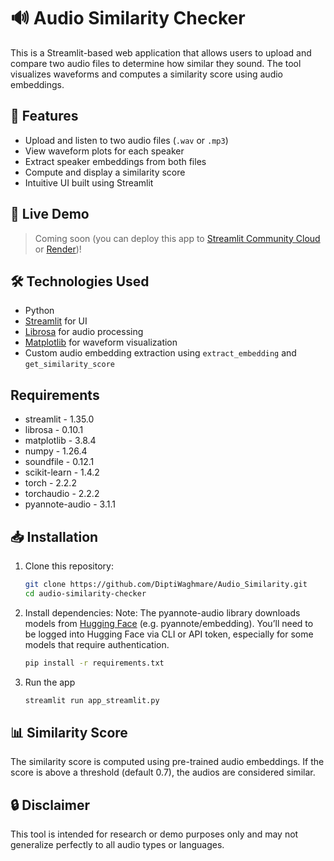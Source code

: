 # 🔊 Audio Similarity Checker

This is a Streamlit-based web application that allows users to upload and compare two audio files to determine how similar they sound. The tool visualizes waveforms and computes a similarity score using audio embeddings.

## 🧠 Features

- Upload and listen to two audio files (`.wav` or `.mp3`)
- View waveform plots for each speaker
- Extract speaker embeddings from both files
- Compute and display a similarity score
- Intuitive UI built using Streamlit

## 🚀 Live Demo

> Coming soon (you can deploy this app to [Streamlit Community Cloud](https://streamlit.io/cloud) or [Render](https://render.com))!

## 🛠️ Technologies Used

- Python
- [Streamlit](https://streamlit.io/) for UI
- [Librosa](https://librosa.org/) for audio processing
- [Matplotlib](https://matplotlib.org/) for waveform visualization
- Custom audio embedding extraction using `extract_embedding` and `get_similarity_score`

## Requirements
- streamlit - 1.35.0
- librosa - 0.10.1
- matplotlib - 3.8.4
- numpy - 1.26.4
- soundfile - 0.12.1
- scikit-learn - 1.4.2
- torch - 2.2.2
- torchaudio - 2.2.2
- pyannote-audio - 3.1.1


## 📥 Installation

1. Clone this repository:
   ```bash
   git clone https://github.com/DiptiWaghmare/Audio_Similarity.git
   cd audio-similarity-checker

2. Install dependencies:
      Note: The pyannote-audio library downloads models from [Hugging Face](https://huggingface.co/) (e.g. pyannote/embedding). You’ll need to be logged into Hugging Face via CLI or API token, especially for some models that require authentication.
   ```bash
   pip install -r requirements.txt

4. Run the app
   ```bash
   streamlit run app_streamlit.py
   
## 📊 Similarity Score

The similarity score is computed using pre-trained audio embeddings. If the score is above a threshold (default 0.7), the audios are considered similar.

## 🔒 Disclaimer

This tool is intended for research or demo purposes only and may not generalize perfectly to all audio types or languages.


